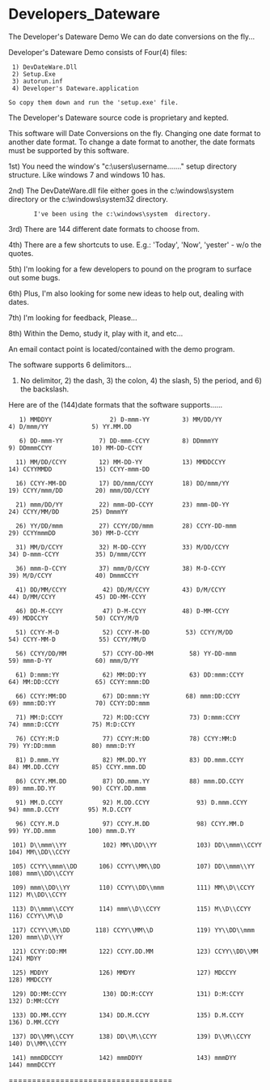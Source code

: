 # Developers_Dateware
The Developer's Dateware Demo
     We can do date conversions on the fly... 

  Developer's Dateware Demo consists of Four(4) files:
  
     1) DevDateWare.Dll
     2) Setup.Exe    
     3) autorun.inf   
     4) Developer's Dateware.application
          
    So copy them down and run the 'setup.exe' file.

The Developer's Dateware source code is proprietary and kepted. 

This software will Date Conversions on the fly. Changing one date format to another date format.
     To change a date format to another, the date formats must be supported by this software. 

1st) You need the window's "c:\users\username\......." setup directory structure. Like windows 7 and windows 10 has. 

2nd) The DevDateWare.dll file either goes in the c:\windows\system directory or the c:\windows\system32 directory.  

           I've been using the c:\windows\system  directory. 
           
3rd) There are 144 different date formats to choose from.

4th) There are a few shortcuts to use. E.g.: 'Today', 'Now', 'yester' - w/o the quotes.

5th) I'm looking for a few developers to pound on the program to surface out some bugs.

6th) Plus, I'm also looking for some new ideas to help out, dealing with dates.

7th) I'm looking for feedback, Please...

8th) Within the Demo, study it, play with it, and etc...

An email contact point is located/contained with the demo program. 

The software supports 6 delimitors...
   1) No delimitor, 2) the dash, 3) the colon, 4) the slash, 5) the period, and 6) the backslash.  

Here are of the (144)date formats that the software supports......

       1) MMDDYY                2) D-mmm-YY         3) MM/DD/YY               4) D/mmm/YY            5) YY.MM.DD     
                                                                                                     
       6) DD-mmm-YY          7) DD-mmm-CCYY         8) DDmmmYY                9) DDmmmCCYY           10) MM-DD-CCYY   
                                                                                                     
      11) MM/DD/CCYY         12) MM-DD-YY           13) MMDDCCYY             14) CCYYMMDD            15) CCYY-mmm-DD  
                                                                                                     
      16) CCYY-MM-DD         17) DD/mmm/CCYY        18) DD/mmm/YY            19) CCYY/mmm/DD         20) mmm/DD/CCYY  
                                                                                                     
      21) mmm/DD/YY          22) mmm-DD-CCYY        23) mmm-DD-YY            24) CCYY/MM/DD         25) DmmmYY       
                                                                                                     
      26) YY/DD/mmm          27) CCYY/DD/mmm        28) CCYY-DD-mmm          29) CCYYmmmDD          30) MM-D-CCYY    
                                                                                                     
      31) MM/D/CCYY          32) M-DD-CCYY          33) M/DD/CCYY            34) D-mmm-CCYY          35) D/mmm/CCYY   
                                                                                                     
      36) mmm-D-CCYY         37) mmm/D/CCYY         38) M-D-CCYY             39) M/D/CCYY            40) DmmmCCYY     
           
      41) DD/MM/CCYY          42) DD/M/CCYY         43) D/M/CCYY             44) D/MM/CCYY           45) DD-MM-CCYY   
            
      46) DD-M-CCYY           47) D-M-CCYY          48) D-MM-CCYY            49) MDDCCYY             50) CCYY/M/D     
            
      51) CCYY-M-D            52) CCYY-M-DD          53) CCYY/M/DD           54) CCYY-MM-D            55) CCYY/MM/D    
            
      56) CCYY/DD/MM          57) CCYY-DD-MM          58) YY-DD-mmm           59) mmm-D-YY            60) mmm/D/YY     
            
      61) D:mmm:YY            62) MM:DD:YY            63) DD:mmm:CCYY         64) MM:DD:CCYY          65) CCYY:mmm:DD  
            
      66) CCYY:MM:DD          67) DD:mmm:YY          68) mmm:DD:CCYY          69) mmm:DD:YY           70) CCYY:DD:mmm  
            
      71) MM:D:CCYY           72) M:DD:CCYY           73) D:mmm:CCYY          74) mmm:D:CCYY         75) M:D:CCYY     
            
      76) CCYY:M:D            77) CCYY:M:DD           78) CCYY:MM:D           79) YY:DD:mmm          80) mmm:D:YY     
            
      81) D.mmm.YY            82) MM.DD.YY            83) DD.mmm.CCYY         84) MM.DD.CCYY         85) CCYY.mmm.DD  
                                                                                                     
      86) CCYY.MM.DD          87) DD.mmm.YY           88) mmm.DD.CCYY         89) mmm.DD.YY          90) CCYY.DD.mmm  
                                                                                                     
      91) MM.D.CCYY           92) M.DD.CCYY             93) D.mmm.CCYY         94) mmm.D.CCYY        95) M.D.CCYY     
                                                                                                  
      96) CCYY.M.D            97) CCYY.M.DD             98) CCYY.MM.D          99) YY.DD.mmm         100) mmm.D.YY    
                                                                                                      
     101) D\\mmm\\YY          102) MM\\DD\\YY           103) DD\\mmm\\CCYY     104) MM\\DD\\CCYY              
                                                                                                     
     105) CCYY\\mmm\\DD      106) CCYY\\MM\\DD          107) DD\\mmm\\YY       108) mmm\\DD\\CCYY             
                                                                                                     
     109) mmm\\DD\\YY        110) CCYY\\DD\\mmm         111) MM\\D\\CCYY      112) M\\DD\\CCYY               
                                                                                                     
     113) D\\mmm\\CCYY       114) mmm\\D\\CCYY          115) M\\D\\CCYY       116) CCYY\\M\\D                
                                                                                                     
     117) CCYY\\M\\DD       118) CCYY\\MM\\D            119) YY\\DD\\mmm      120) mmm\\D\\YY                
                                                                                                     
     121) CCYY:DD:MM         122) CCYY.DD.MM            123) CCYY\\DD\\MM     124) MDYY                          
                                                                                                     
     125) MDDYY              126) MMDYY                 127) MDCCYY            128) MMDCCYY                         
                                                                                                     
     129) DD:MM:CCYY          130) DD:M:CCYY            131) D:M:CCYY         132) D:MM:CCYY                       
                                                                                                       
     133) DD.MM.CCYY         134) DD.M.CCYY             135) D.M.CCYY         136) D.MM.CCYY                       
                                                                                                     
     137) DD\\MM\\CCYY       138) DD\\M\\CCYY           139) D\\M\\CCYY       140) D\\MM\\CCYY               
                                                                                                     
     141) mmmDDCCYY          142) mmmDDYY               143) mmmDYY           144) mmmDCCYY                        
                                                                                                     
===================================
